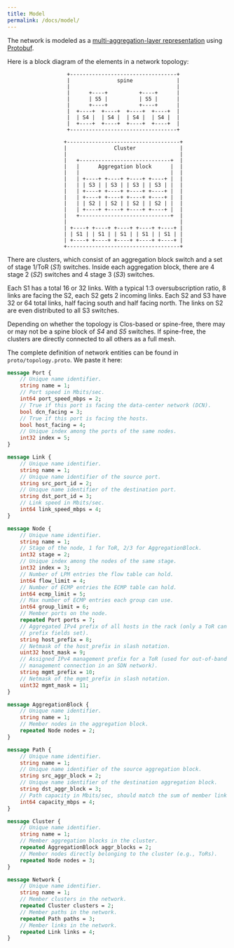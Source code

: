 ```yaml
---
title: Model
permalink: /docs/model/
---
```


The network is modeled as a [multi-aggregation-layer representation](https://research.google/pubs/pub48991/)
using [Protobuf](https://github.com/protocolbuffers/protobuf).

Here is a block diagram of the elements in a network topology:

                       +----------------------------------+
                       |               spine              |
                       |                                  |
                       |      +----+          +----+      |
                       |      | S5 |          | S5 |      |
                       |      +----+          +----+      |
                       |  +----+  +----+  +----+  +----+  |
                       |  | S4 |  | S4 |  | S4 |  | S4 |  |
                       |  +----+  +----+  +----+  +----+  |
                       +----------------------------------+

                      +------------------------------------+
                      |               Cluster              |
                      |                                    |
                      |   +-----------------------------+  |
                      |   |      Aggregation block      |  |
                      |   |                             |  |
                      |   | +----+ +----+ +----+ +----+ |  |
                      |   | | S3 | | S3 | | S3 | | S3 | |  |
                      |   | +----+ +----+ +----+ +----+ |  |
                      |   | +----+ +----+ +----+ +----+ |  |
                      |   | | S2 | | S2 | | S2 | | S2 | |  |
                      |   | +----+ +----+ +----+ +----+ |  |
                      |   +-----------------------------+  |
                      |                                    |
                      | +----+ +----+ +----+ +----+ +----+ |
                      | | S1 | | S1 | | S1 | | S1 | | S1 | |
                      | +----+ +----+ +----+ +----+ +----+ |
                      +------------------------------------+

There are clusters, which consist of an aggregation block switch and a set of stage
1/ToR (*S1*) switches. Inside each aggregation block, there are 4 stage 2 (*S2*) switches
and 4 stage 3 (*S3*) switches.

Each S1 has a total 16 or 32 links. With a typical 1:3 oversubscription ratio,
8 links are facing the S2, each S2 gets 2 incoming links. Each S2 and S3 have 32
or 64 total links, half facing south and half facing north. The links on S2 are
even distributed to all S3 switches.

Depending on whether the topology is Clos-based or spine-free, there may or may
not be a spine block of *S4* and *S5* switches. If spine-free, the clusters are
directly connected to all others as a full mesh.

The complete definition of network entities can be found in `proto/topology.proto`.
We paste it here:

```protobuf
message Port {
    // Unique name identifier.
    string name = 1;
    // Port speed in Mbits/sec.
    int64 port_speed_mbps = 2;
    // True if this port is facing the data-center network (DCN).
    bool dcn_facing = 3;
    // True if this port is facing the hosts.
    bool host_facing = 4;
    // Unique index among the ports of the same nodes.
    int32 index = 5;
}

message Link {
    // Unique name identifier.
    string name = 1;
    // Unique name identifier of the source port.
    string src_port_id = 2;
    // Unique name identifier of the destination port.
    string dst_port_id = 3;
    // Link speed in Mbits/sec.
    int64 link_speed_mbps = 4;
}

message Node {
    // Unique name identifier.
    string name = 1;
    // Stage of the node, 1 for ToR, 2/3 for AggregationBlock.
    int32 stage = 2;
    // Unique index among the nodes of the same stage.
    int32 index = 3;
    // Number of LPM entries the flow table can hold.
    int64 flow_limit = 4;
    // Number of ECMP entries the ECMP table can hold.
    int64 ecmp_limit = 5;
    // Max number of ECMP entries each group can use.
    int64 group_limit = 6;
    // Member ports on the node.
    repeated Port ports = 7;
    // Aggregated IPv4 prefix of all hosts in the rack (only a ToR can have the
    // prefix fields set).
    string host_prefix = 8;
    // Netmask of the host_prefix in slash notation.
    uint32 host_mask = 9;
    // Assigned IPv4 management prefix for a ToR (used for out-of-band
    // management connection in an SDN network).
    string mgmt_prefix = 10;
    // Netmask of the mgmt_prefix in slash notation.
    uint32 mgmt_mask = 11;
}

message AggregationBlock {
    // Unique name identifier.
    string name = 1;
    // Member nodes in the aggregation block.
    repeated Node nodes = 2;
}

message Path {
    // Unique name identifier.
    string name = 1;
    // Unique name identifier of the source aggregation block.
    string src_aggr_block = 2;
    // Unique name identifier of the destination aggregation block.
    string dst_aggr_block = 3;
    // Path capacity in Mbits/sec, should match the sum of member link capacity.
    int64 capacity_mbps = 4;
}

message Cluster {
    // Unique name identifier.
    string name = 1;
    // Member aggregation blocks in the cluster.
    repeated AggregationBlock aggr_blocks = 2;
    // Member nodes directly belonging to the cluster (e.g., ToRs).
    repeated Node nodes = 3;
}

message Network {
    // Unique name identifier.
    string name = 1;
    // Member clusters in the network.
    repeated Cluster clusters = 2;
    // Member paths in the network.
    repeated Path paths = 3;
    // Member links in the network.
    repeated Link links = 4;
}
```
